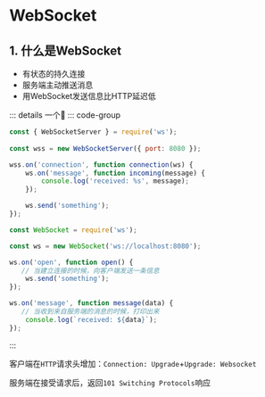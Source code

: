# WebSocket

## 1. 什么是WebSocket

- 有状态的持久连接
- 服务端主动推送消息
- 用WebSocket发送信息比HTTP延迟低

::: details 一个🌰
::: code-group

```js [服务端代码]
const { WebSocketServer } = require('ws');
    
const wss = new WebSocketServer({ port: 8080 });

wss.on('connection', function connection(ws) {
    ws.on('message', function incoming(message) {
        console.log('received: %s', message);
    });

    ws.send('something');
});
```
```js [客户端代码]
const WebSocket = require('ws');

const ws = new WebSocket('ws://localhost:8080');

ws.on('open', function open() {
   // 当建立连接的时候，向客户端发送一条信息
    ws.send('something');
});

ws.on('message', function message(data) {
   // 当收到来自服务端的消息的时候，打印出来
    console.log(`received: ${data}`);
});
```


:::



客户端在`HTTP`请求头增加：`Connection: Upgrade`+`Upgrade: Websocket`

服务端在接受请求后，返回`101 Switching Protocols`响应
